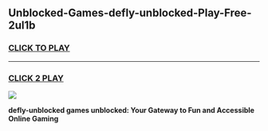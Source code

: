 
## Unblocked-Games-defly-unblocked-Play-Free-2ul1b
<h3>
<a href="https://premium76.site?title=defly-unblocked&ref=21A">CLICK TO PLAY</a></h3>
<hr>

<h3>
<a href="https://premium76.site?title=defly-unblocked&ref=21A">CLICK 2 PLAY</a>
  
</h3>

<a href="https://premium76.site?title=defly-unblocked&ref=21A"><img src="https://clearcache.store/games.png"></a>


**defly-unblocked games unblocked: Your Gateway to Fun and Accessible Online Gaming**

